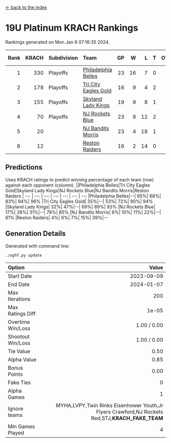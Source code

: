 [<- back to the index](readme.md)
# 19U Platinum KRACH Rankings
Rankings generated on Mon Jan  8 07:16:35 2024.

Rank|KRACH|Subdivision|Team|GP|W|L|T|OTW|OTL|SoS|Exp Wins|Win Diff
---:|---:|:---|:---|---:|---:|---:|---:|---:|---:|---:|---:|---:
1|330|Playoffs|[Philadelphia Belles](https://gamesheetstats.com/seasons/3663/teams/140864/schedule)|23|16|7|0|0|0|481|16.9|0.0
2|178|Playoffs|[Tri City Eagles Gold](https://gamesheetstats.com/seasons/3663/teams/140869/schedule)|16|9|4|2|0|1|131|10.9|0.0
3|155|Playoffs|[Skyland Lady Kings](https://gamesheetstats.com/seasons/3663/teams/140865/schedule)|19|9|8|1|1|0|335|11.4|0.0
4|70|Playoffs|[NJ Rockets Blue](https://gamesheetstats.com/seasons/3663/teams/140867/schedule)|23|9|12|2|0|0|643|10.9|0.0
5|20||[NJ Bandits Morris](https://gamesheetstats.com/seasons/3663/teams/140866/schedule)|23|4|18|1|0|0|386|5.4|0.0
6|12||[Reston Raiders](https://gamesheetstats.com/seasons/3663/teams/140868/schedule)|16|2|14|0|0|0|500|2.9|0.0

## Predictions
Uses KRACH ratings to predict winning percentage of each team (row) against each opponent (column).
||Philadelphia Belles|Tri City Eagles Gold|Skyland Lady Kings|NJ Rockets Blue|NJ Bandits Morris|Reston Raiders
| --: | --: | --: | --: | --: | --: | --: 
|Philadelphia Belles|--| 65%| 68%| 83%| 94%| 96%
|Tri City Eagles Gold| 35%|--| 53%| 72%| 90%| 94%
|Skyland Lady Kings| 32%| 47%|--| 69%| 89%| 93%
|NJ Rockets Blue| 17%| 28%| 31%|--| 78%| 85%
|NJ Bandits Morris|  6%| 10%| 11%| 22%|--| 61%
|Reston Raiders|  4%|  6%|  7%| 15%| 39%|--

## Generation Details

Generated with command line:
```
./aghf.py update
```

| Option | Value |
| :----- | ----: |
| Start Date | 2023-09-09 |
| End Date | 2024-01-07 |
| Max Iterations | 200 |
| Max Ratings Diff | 1e-05 |
| Overtime Win/Loss | 1.00 / 0.00 |
| Shootout Win/Loss | 1.00 / 0.00 |
| Tie Value | 0.50 |
| Alpha Value | 0.85 |
| Bonus Points | 0.00 |
| Fake Ties | 0 |
| Alpha Games | 1 |
| Ignore teams | MYHA,LVPY,Twin Rinks Eisenhower Youth,Jr Flyers Crawford,NJ Rockets Red,STJ,__KRACH_FAKE_TEAM__ |
| Min Games Played | 4 |

